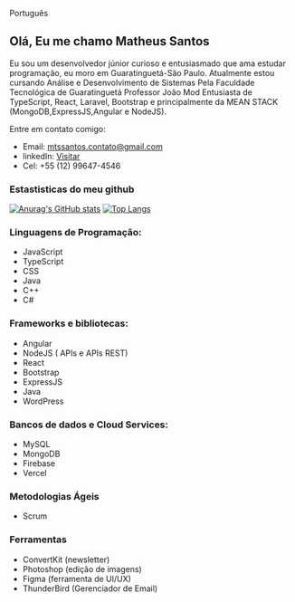 Português 

## Olá, Eu me chamo Matheus Santos

Eu sou um desenvolvedor júnior curioso e entusiasmado que ama estudar programação, eu moro em Guaratinguetá-São Paulo. Atualmente estou cursando Análise e Desenvolvimento de Sistemas Pela Faculdade Tecnológica de Guaratinguetá Professor João Mod
Entusiasta de TypeScript, React, Laravel, Bootstrap e principalmente da MEAN STACK (MongoDB,ExpressJS,Angular e NodeJS).

Entre em contato comigo:

- Email: mtssantos.contato@gmail.com
- linkedIn: [Visitar](https://www.linkedin.com/in/matheus-henrique-dos-santos-1031711a1/)
- Cel: +55 (12) 99647-4546

### Estastisticas do meu github
[![Anurag's GitHub stats](https://github-readme-stats.vercel.app/api?username=matheushenrique200302&layout=compact)](https://github.com/anuraghazra/github-readme-stats) [![Top Langs](https://github-readme-stats.vercel.app/api/top-langs/?username=matheushenrique200302&layout=compact)](https://github.com/anuraghazra/github-readme-stats)

### Linguagens de Programação:

 - JavaScript
 - TypeScript
 - CSS
 - Java
 - C++
 - C#
 
### Frameworks e bibliotecas:

 - Angular
 - NodeJS ( APIs e APIs REST)
 - React
 - Bootstrap
 - ExpressJS
 - Java
 - WordPress
 
 ### Bancos de dados e Cloud Services:
 - MySQL
 - MongoDB
 - Firebase 
 - Vercel
 
### Metodologias Ágeis
 - Scrum
 
### Ferramentas
- ConvertKit (newsletter)
- Photoshop (edição de imagens)
- Figma (ferramenta de UI/UX)
- ThunderBird (Gerenciador de Email)

